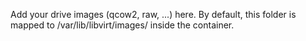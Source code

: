 Add your drive images (qcow2, raw, ...) here. By default, this folder is mapped to /var/lib/libvirt/images/ inside the container.
